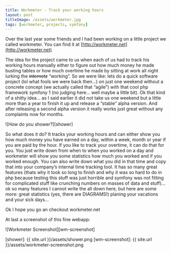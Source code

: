 ```yaml
---
title: Workmeter - Track your working hours
layout: post
titleImage: /assets/workmeter.jpg
tags: [workmeter, projects, symfony]
---
```


Over the last year some friends and I had been working on a little project we called workmeter. 
You can find it at [http://workmeter.net](http://workmeter.net)

The idea for the project came to us when each of us had to track his working hours manually either to figure out how 
much money he made busting tables or how much overtime he made by sitting at work all night lurking the <del>internetz</del> 
“working”. So we were like: lets do a quick software project (lol what fools we were back then…) on just one weekend 
without a concrete concept (we actually called that “agile”) with that cool php framework symfony 1 (no judging here… 
well maybe a little bit). Ok that kind of a shitty idea… as I said earlier it did not take us one weekend but a little 
more than a year to finish it up and release a “stable” alpha version. And after releasing a second alpha version it 
really works just great without any complaints now for months.

![How do you shower?][shower]

So what does it do? It tracks your working hours and can either show you how much money you have earned on a day, 
within a week, month or year if you are paid by the hour. If you like to track your overtime, it can do that for you. 
You just write down from when to when you worked on a day and workmeter will show you some statistics how much you 
worked and if you worked enough. You can also write down what you did in that time and copy that into your company’s 
internal time tracking tool. It has so many great features (thats why it took so long to finish and why it was so 
hard to do in php because testing this stuff was just horrible and symfony was not fitting for complicated stuff like 
crunching numbers on masses of data and stuff)… ok so many features I cannot write the all down here, but here are 
some more: great statistics (yes, there are DIAGRAMS!) planing your vacations and your sick days…

Ok I hope you go an checkout workmeter.net

At last a screenshot of this fine webapp:

![Workmeter Screenshot][wm-screenshot]

[shower]: {{ site.url }}/assets/shower.png
[wm-screenshot]: {{ site.url }}/assets/workmeter-screenshot.png
